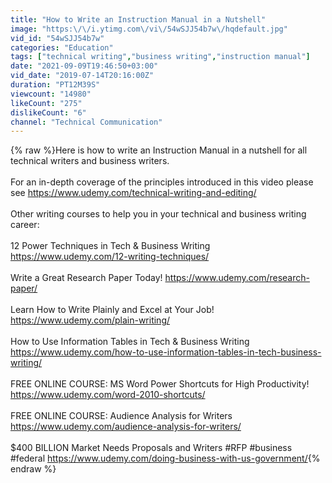 ```yaml
---
title: "How to Write an Instruction Manual in a Nutshell"
image: "https:\/\/i.ytimg.com\/vi\/54wSJJ54b7w\/hqdefault.jpg"
vid_id: "54wSJJ54b7w"
categories: "Education"
tags: ["technical writing","business writing","instruction manual"]
date: "2021-09-09T19:46:50+03:00"
vid_date: "2019-07-14T20:16:00Z"
duration: "PT12M39S"
viewcount: "14980"
likeCount: "275"
dislikeCount: "6"
channel: "Technical Communication"
---
```

{% raw %}Here is how to write an Instruction Manual in a nutshell for all technical writers and business writers. <br /><br />For an in-depth coverage of the principles introduced in this video please see <a rel="nofollow" target="blank" href="https://www.udemy.com/technical-writing-and-editing/">https://www.udemy.com/technical-writing-and-editing/</a><br /><br />Other writing courses to help you in your technical and business writing career:<br /><br />12 Power Techniques in Tech &amp; Business Writing <a rel="nofollow" target="blank" href="https://www.udemy.com/12-writing-techniques/">https://www.udemy.com/12-writing-techniques/</a><br /><br />Write a Great Research Paper Today! <a rel="nofollow" target="blank" href="https://www.udemy.com/research-paper/">https://www.udemy.com/research-paper/</a><br /><br />Learn How to Write Plainly and Excel at Your Job! <a rel="nofollow" target="blank" href="https://www.udemy.com/plain-writing/">https://www.udemy.com/plain-writing/</a><br /><br />How to Use Information Tables in Tech &amp; Business Writing <a rel="nofollow" target="blank" href="https://www.udemy.com/how-to-use-information-tables-in-tech-business-writing/">https://www.udemy.com/how-to-use-information-tables-in-tech-business-writing/</a><br /><br />FREE ONLINE COURSE: MS Word Power Shortcuts for High Productivity! <a rel="nofollow" target="blank" href="https://www.udemy.com/word-2010-shortcuts/">https://www.udemy.com/word-2010-shortcuts/</a><br /><br />FREE ONLINE COURSE: Audience Analysis for Writers <a rel="nofollow" target="blank" href="https://www.udemy.com/audience-analysis-for-writers/">https://www.udemy.com/audience-analysis-for-writers/</a><br /><br />$400 BILLION Market Needs Proposals and Writers #RFP  #business #federal <a rel="nofollow" target="blank" href="https://www.udemy.com/doing-business-with-us-government/">https://www.udemy.com/doing-business-with-us-government/</a>{% endraw %}
